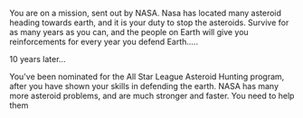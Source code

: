 You are on a mission, sent out by NASA. Nasa has located many asteroid heading towards earth, and it is your duty to stop the asteroids. Survive for as many years as you can, and the people  on Earth will give you reinforcements for every year you defend Earth.....





10 years later...

You've been nominated for the All Star League Asteroid Hunting program, after you have shown your skills in defending the earth. NASA has many more asteroid problems, and are much stronger and faster. You need to help them